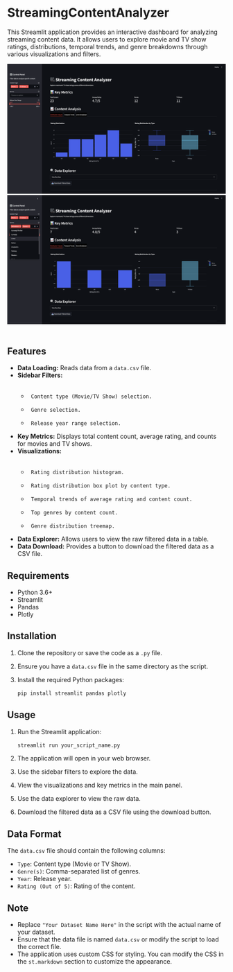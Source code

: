# StreamingContentAnalyzer
This Streamlit application provides an interactive dashboard for analyzing streaming content data. It allows users to explore movie and TV show ratings, distributions, temporal trends, and genre breakdowns through various visualizations and filters.

![](s1.png)
![](s2.png)
<br><br>
## Features

-   **Data Loading:** Reads data from a `data.csv` file.
-   **Sidebar Filters:** <br><br>
    -      Content type (Movie/TV Show) selection.
    -      Genre selection.
    -      Release year range selection.
-   **Key Metrics:** Displays total content count, average rating, and counts for movies and TV shows.
-   **Visualizations:** <br><br>
    -      Rating distribution histogram.
    -      Rating distribution box plot by content type.
    -      Temporal trends of average rating and content count.
    -      Top genres by content count.
    -      Genre distribution treemap.
-   **Data Explorer:** Allows users to view the raw filtered data in a table.
-   **Data Download:** Provides a button to download the filtered data as a CSV file.

## Requirements

-   Python 3.6+
-   Streamlit
-   Pandas
-   Plotly

## Installation

1.  Clone the repository or save the code as a `.py` file.
2.  Ensure you have a `data.csv` file in the same directory as the script.
3.  Install the required Python packages:

    ```bash
    pip install streamlit pandas plotly
    ```

## Usage

1.  Run the Streamlit application:

    ```bash
    streamlit run your_script_name.py
    ```

2.  The application will open in your web browser.
3.  Use the sidebar filters to explore the data.
4.  View the visualizations and key metrics in the main panel.
5.  Use the data explorer to view the raw data.
6.  Download the filtered data as a CSV file using the download button.

## Data Format

The `data.csv` file should contain the following columns:

-   `Type`: Content type (Movie or TV Show).
-   `Genre(s)`: Comma-separated list of genres.
-   `Year`: Release year.
-   `Rating (Out of 5)`: Rating of the content.

## Note

-   Replace `"Your Dataset Name Here"` in the script with the actual name of your dataset.
-   Ensure that the data file is named `data.csv` or modify the script to load the correct file.
-   The application uses custom CSS for styling. You can modify the CSS in the `st.markdown` section to customize the appearance.
